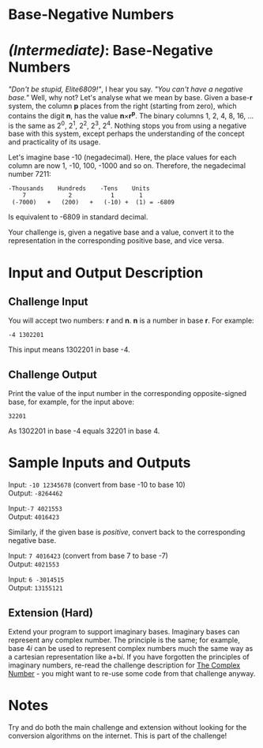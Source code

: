 # Base-Negative Numbers
<div class="md"><h1><a href="#IntermediateIcon"></a> <em>(Intermediate)</em>: Base-Negative Numbers</h1>
<p><em>"Don't be stupid, Elite6809!"</em>, I hear you say. <em>"You can't have a negative base."</em> Well, why not? Let's analyse what we mean by base. Given a base-<strong>r</strong> system, the column <strong>p</strong> places from the right (starting from zero), which contains the digit <strong>n</strong>, has the value <strong>n</strong>×<strong>r</strong><sup><strong>p</strong></sup>. The binary columns 1, 2, 4, 8, 16, ... is the same as 2<sup>0</sup>, 2<sup>1</sup>, 2<sup>2</sup>, 2<sup>3</sup>, 2<sup>4</sup>. Nothing stops you from using a negative base with this system, except perhaps the understanding of the concept and practicality of its usage.</p>
<p>Let's imagine base -10 (negadecimal). Here, the place values for each column are now 1, -10, 100, -1000 and so on. Therefore, the negadecimal number 7211:</p>
<pre><code>-Thousands    Hundreds    -Tens    Units
    7            2           1       1
 (-7000)   +   (200)   +   (-10) +  (1) = -6809
</code></pre>
<p>Is equivalent to -6809 in standard decimal.</p>
<p>Your challenge is, given a negative base and a value, convert it to the representation in the corresponding positive base, and vice versa.</p>
<h1>Input and Output Description</h1>
<h2>Challenge Input</h2>
<p>You will accept two numbers: <strong>r</strong> and <strong>n</strong>. <strong>n</strong> is a number in base <strong>r</strong>. For example:</p>
<pre><code>-4 1302201
</code></pre>
<p>This input means 1302201 in base -4.</p>
<h2>Challenge Output</h2>
<p>Print the value of the input number in the corresponding opposite-signed base, for example, for the input above:</p>
<pre><code>32201
</code></pre>
<p>As 1302201 in base -4 equals 32201 in base 4.</p>
<h1>Sample Inputs and Outputs</h1>
<p>Input: <code>-10 12345678</code> (convert from base -10 to base 10)<br/>
Output: <code>-8264462</code></p>
<p>Input:<code>-7 4021553</code><br/>
Output: <code>4016423</code></p>
<p>Similarly, if the given base is <em>positive</em>, convert back to the corresponding negative base.</p>
<p>Input: <code>7 4016423</code> (convert from base 7 to base -7)<br/>
Output: <code>4021553</code></p>
<p>Input: <code>6 -3014515</code><br/>
Output: <code>13155121</code></p>
<h2>Extension (Hard)</h2>
<p>Extend your program to support imaginary bases. Imaginary bases can represent any complex number. The principle is the same; for example, base 4<em>i</em> can be used to represent complex numbers much the same way as a cartesian representation like a+b<em>i</em>.
If you have forgotten the principles of imaginary numbers, re-read the challenge description for <a href="/r/dailyprogrammer/comments/2nr6c4/">The Complex Number</a> - you might want to re-use some code from that challenge anyway.</p>
<h1>Notes</h1>
<p>Try and do both the main challenge and extension without looking for the conversion algorithms on the internet. This is part of the challenge!</p>
</div>
